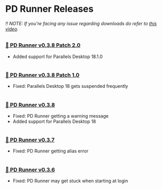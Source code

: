 # PD Runner Releases
###### ‼️ NOTE: If you're facing any issue regarding downloads do refer to [this video](https://youtu.be/Z_gKRgbhkqA).

### [🔸 PD Runner v0.3.8 Patch 2.0](https://techymozo.com/6KKhpX6)
- Added support for Parallels Desktop 18.1.0
#
### [🔸 PD Runner v0.3.8 Patch 1.0](https://techymozo.com/Din8s7Q)
- Fixed: Parallels Desktop 18 gets suspended frequently
#
### [🔸 PD Runner v0.3.8](https://techymozo.com/IPrnm)
- Fixed: PD Runner getting a warning message
- Added support for Parallels Desktop 18
#
### [🔸 PD Runner v0.3.7](https://techymozo.com/jFLZ)
- Fixed: PD Runner getting alias error
#
### [🔸 PD Runner v0.3.6](https://techymozo.com/5pTG)
- Fixed: PD Runner may get stuck when starting at login

